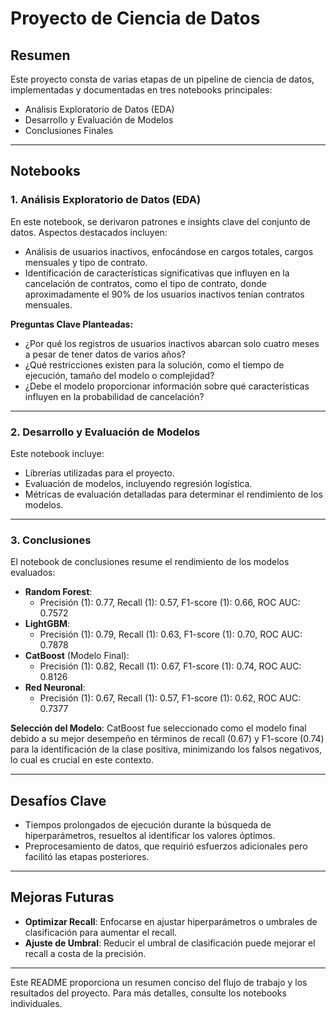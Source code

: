 
# Proyecto de Ciencia de Datos

## Resumen
Este proyecto consta de varias etapas de un pipeline de ciencia de datos, implementadas y documentadas en tres notebooks principales:
- Análisis Exploratorio de Datos (EDA)
- Desarrollo y Evaluación de Modelos
- Conclusiones Finales

---

## Notebooks

### 1. Análisis Exploratorio de Datos (EDA)
En este notebook, se derivaron patrones e insights clave del conjunto de datos. Aspectos destacados incluyen:
- Análisis de usuarios inactivos, enfocándose en cargos totales, cargos mensuales y tipo de contrato.
- Identificación de características significativas que influyen en la cancelación de contratos, como el tipo de contrato, donde aproximadamente el 90% de los usuarios inactivos tenían contratos mensuales.

**Preguntas Clave Planteadas:**
- ¿Por qué los registros de usuarios inactivos abarcan solo cuatro meses a pesar de tener datos de varios años?
- ¿Qué restricciones existen para la solución, como el tiempo de ejecución, tamaño del modelo o complejidad?
- ¿Debe el modelo proporcionar información sobre qué características influyen en la probabilidad de cancelación?

---

### 2. Desarrollo y Evaluación de Modelos
Este notebook incluye:
- Librerías utilizadas para el proyecto.
- Evaluación de modelos, incluyendo regresión logística.
- Métricas de evaluación detalladas para determinar el rendimiento de los modelos.

---

### 3. Conclusiones
El notebook de conclusiones resume el rendimiento de los modelos evaluados:
- **Random Forest**:
  - Precisión (1): 0.77, Recall (1): 0.57, F1-score (1): 0.66, ROC AUC: 0.7572
- **LightGBM**:
  - Precisión (1): 0.79, Recall (1): 0.63, F1-score (1): 0.70, ROC AUC: 0.7878
- **CatBoost** (Modelo Final):
  - Precisión (1): 0.82, Recall (1): 0.67, F1-score (1): 0.74, ROC AUC: 0.8126
- **Red Neuronal**:
  - Precisión (1): 0.67, Recall (1): 0.57, F1-score (1): 0.62, ROC AUC: 0.7377

**Selección del Modelo**: 
CatBoost fue seleccionado como el modelo final debido a su mejor desempeño en términos de recall (0.67) y F1-score (0.74) para la identificación de la clase positiva, minimizando los falsos negativos, lo cual es crucial en este contexto.

---

## Desafíos Clave
- Tiempos prolongados de ejecución durante la búsqueda de hiperparámetros, resueltos al identificar los valores óptimos.
- Preprocesamiento de datos, que requirió esfuerzos adicionales pero facilitó las etapas posteriores.

---

## Mejoras Futuras
- **Optimizar Recall**: Enfocarse en ajustar hiperparámetros o umbrales de clasificación para aumentar el recall.
- **Ajuste de Umbral**: Reducir el umbral de clasificación puede mejorar el recall a costa de la precisión.

---

Este README proporciona un resumen conciso del flujo de trabajo y los resultados del proyecto. Para más detalles, consulte los notebooks individuales.
